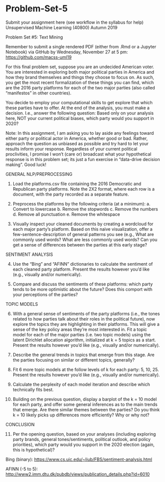 # Problem-Set-5
Submit your assignment here (see workflow in the syllabus for help)
Unsupervised Machine Learning (40800)
Autumn 2019

Problem Set #5: Text Mining

Remember to submit a single rendered PDF (either from .Rmd or a Jupyter Notebook) via GitHub by Wednesday, November 27 at 5 pm: https://github.com/macss-uml19 

For this final problem set, suppose you are an undecided American voter. You are interested in exploring both major political parties in America and how they brand themselves and things they choose to focus on. As such, you get the most recent formalization of these things you can find, which are the 2016 party platforms for each of the two major parties (also called “manifestos” in other countries). 

You decide to employ your computational skills to get explore that which these parties have to offer. At the end of the analysis, you must make a decision. I.e., answer the following question: Based only on your analysis here, NOT your current political biases, which party would you support in 2020?

Note: In this assignment, I am asking you to lay aside any feelings toward either party or political actor in America, whether good or bad. Rather, approach the question as unbiased as possible and try hard to let your results inform your response. Regardless of your current political proclivities, I promise I won’t (care or) broadcast what your hypothetical response is in this problem set; its just a fun exercise in “data-drive decision making”. Good luck!

GENERAL NLP/PREPROCESSING

1.	Load the platforms.csv file containing the 2016 Democratic and Republican party platforms. Note the 2X2 format, where each row is a document, with the party recorded as a separate feature.

2.	Preprocess the platforms by the following criteria (at a minimum):
a.	Convert to lowercase
b.	Remove the stopwords
c.	Remove the numbers
d.	Remove all punctuation
e.	Remove the whitespace

3.	Visually inspect your cleaned documents by creating a wordcloud for each major party’s platform. Based on this naive visualization, offer a few-sentence-description of general patterns you see (e.g., What are commonly used words? What are less commonly used words? Can you get a sense of differences between the parties at this early stage? 


SENTIMENT ANALYSIS

4.	Use the “Bing” and “AFINN” dictionaries to calculate the sentiment of each cleaned party platform. Present the results however you’d like (e.g., visually and/or numerically).

5.	Compare and discuss the sentiments of these platforms: which party tends to be more optimistic about the future? Does this comport with your perceptions of the parties?

TOPIC MODELS

6.	With a general sense of sentiments of the party platforms (i.e., the tones related to how parties talk about their roles in the political future), now explore the topics they are highlighting in their platforms. This will give a sense of the key policy areas they’re most interested in. Fit a topic model for each of the major parties (i.e. two topic models) using the latent Dirichlet allocation algorithm, initialized at k = 5 topics as a start. Present the results however you’d like (e.g., visually and/or numerically).

7.	Describe the general trends in topics that emerge from this stage. Are the parties focusing on similar or different topics, generally?

8.	Fit 6 more topic models at the follow levels of k for each party: 5, 10, 25. Present the results however you’d like (e.g., visually and/or numerically).

9.	Calculate the perplexity of each model iteration and describe which technically fits best. 

10.	Building on the previous question, display a barplot of the k = 10 model for each party, and offer some general inferences as to the main trends that emerge. Are there similar themes between the parties? Do you think k = 10 likely picks up differences more efficiently? Why or why not?

CONCLUSION

11.	Per the opening question, based on your analyses (including exploring party brands, general tones/sentiments, political outlook, and policy priorities), which party would you support in the 2020 election (again, this is hypothetical)?



Bing (binary): https://www.cs.uic.edu/~liub/FBS/sentiment-analysis.html

AFINN (-5 to 5): http://www2.imm.dtu.dk/pubdb/views/publication_details.php?id=6010
